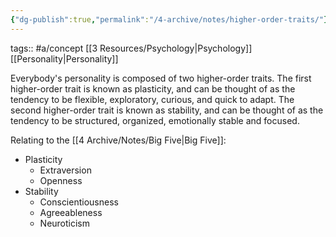 ```yaml
---
{"dg-publish":true,"permalink":"/4-archive/notes/higher-order-traits/"}
---
```


tags:: #a/concept [[3 Resources/Psychology\|Psychology]] [[Personality\|Personality]]

Everybody's personality is composed of two higher-order traits. The first higher-order trait is known as plasticity, and can be thought of as the tendency to be flexible, exploratory, curious, and quick to adapt. The second higher-order trait is known as stability, and can be thought of as the tendency to be structured, organized, emotionally stable and focused.

Relating to the [[4 Archive/Notes/Big Five\|Big Five]]:
- Plasticity
	- Extraversion
	- Openness
- Stability
	- Conscientiousness
	- Agreeableness
	- Neuroticism